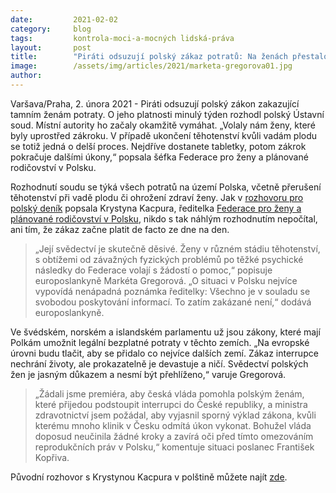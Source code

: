 ```yaml
---
date:         2021-02-02
category:     blog
tags:         kontrola-moci-a-mocných lidská-práva 
layout:       post
title:        "Piráti odsuzují polský zákaz potratů: Na ženách přestalo záležet, kritizuje europoslankyně Gregorová "
image:        /assets/img/articles/2021/marketa-gregorova01.jpg
author:       
---
```




Varšava/Praha, 2. února 2021 - Piráti odsuzují polský zákon zakazující tamním ženám potraty. O jeho platnosti minulý týden rozhodl polský Ústavní soud. Místní autority ho začaly okamžitě vymáhat. „Volaly nám ženy, které byly uprostřed zákroku. V případě ukončení těhotenství kvůli vadám plodu se totiž jedná o delší proces. Nejdříve dostanete tabletky, potom zákrok pokračuje dalšími úkony,“ popsala šéfka Federace pro ženy a plánované rodičovství v Polsku.

Rozhodnutí soudu se týká všech potratů na území Polska, včetně přerušení těhotenství při vadě plodu či ohrožení zdraví ženy. Jak v [rozhovoru pro polský deník](https://www.facebook.com/anna.saskova.plasova/posts/10224060161589153) popsala Krystyna Kacpura, ředitelka [Federace pro ženy a plánované rodičovství v Polsku](https://home.extranet.ep.europa.eu/,DanaInfo=federa.org.pl,SSL+), nikdo s tak náhlým rozhodnutím nepočítal, ani tím, že zákaz začne platit de facto ze dne na den. 

> „Její svědectví je skutečně děsivé. Ženy v různém stádiu těhotenství, s obtížemi od závažných fyzických problémů po těžké psychické následky do Federace volají s žádostí o pomoc,“ popisuje europoslankyně Markéta Gregorová. „O situaci v Polsku nejvíce vypovídá nenápadná poznámka ředitelky: Všechno je v souladu se svobodou poskytování informací. To zatím zakázané není,“ dodává europoslankyně.

Ve švédském, norském a islandském parlamentu už jsou zákony, které mají Polkám umožnit legální bezplatné potraty v těchto zemích. „Na evropské úrovni budu tlačit, aby se přidalo co nejvíce dalších zemí. Zákaz interrupce nechrání životy, ale prokazatelně je devastuje a ničí. Svědectví polských žen je jasným důkazem a nesmí být přehlíženo,“ varuje Gregorová. 

> „Žádali jsme premiéra, aby česká vláda pomohla polským ženám, které přijedou podstoupit interrupci do České republiky, a ministra zdravotnictví jsem požádal, aby vyjasnil sporný výklad zákona, kvůli kterému mnoho klinik v Česku odmítá úkon vykonat. Bohužel vláda doposud neučinila žádné kroky a zavírá oči před tímto omezováním reprodukčních práv v Polsku,“ komentuje situaci poslanec František Kopřiva. 

Původní rozhovor s Krystynou Kacpura v polštině můžete najít [zde](https://home.extranet.ep.europa.eu/tygodnikpolityka/spoleczenstwo/,DanaInfo=www.polityka.pl,SSL+2101417,1,zakaz-aborcji-kobiety-sa-przerazone-jestesmy-w-pulapce.read).
